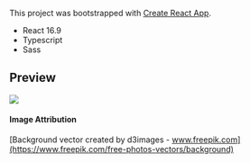 This project was bootstrapped with [Create React App](https://github.com/facebook/create-react-app).

- React 16.9
- Typescript
- Sass

## Preview

![](preview.gif)

#### Image Attribution

[Background vector created by d3images - www.freepik.com](https://www.freepik.com/free-photos-vectors/background)
